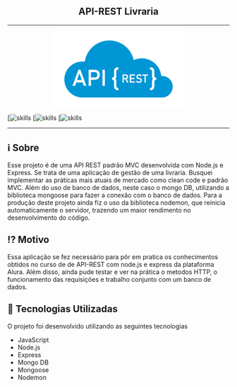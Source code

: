 <h2 align="center">API-REST Livraria</h2>

___

<p align="center">
  <img src="https://github.com/Ualace36/dataImag/blob/main/apiLogo.png" width="300" heigth="300">
</p>

 [![skills](https://img.shields.io/badge/JavaScript-F7DF1E?style=for-the-badge&logo=javascript&logoColor=black)
 [![skills](https://img.shields.io/badge/Node.js-43853D?style=for-the-badge&logo=node.js&logoColor=white)
 [![skills](https://img.shields.io/badge/Express.js-404D59?style=for-the-badge)
 
 ___
 
 ## :information_source: Sobre

Esse projeto é de uma API REST padrão MVC desenvolvida com Node.js e Express. Se trata de uma aplicação de gestão de uma livraria. Busquei implementar as práticas mais atuais de mercado como clean code e padrão MVC. Além do uso de banco de dados, neste caso o mongo DB, utilizando a biblioteca mongoose para fazer a conexão com o banco de dados. Para a produção deste projeto ainda fiz o uso da biblioteca nodemon, que reinicia automaticamente o servidor, trazendo um maior rendimento no desenvolvimento do código.

## :interrobang: Motivo

Essa aplicação se fez necessário para pôr em pratica os conhecimentos obtidos no curso de de API-REST com node.js e express da plataforma Alura. Além disso, ainda pude testar e ver na prática o metodos HTTP, o funcionamento das requisições e trabalho conjunto com um banco de dados.

## :rocket: Tecnologias Utilizadas 

O projeto foi desenvolvido utilizando as seguintes tecnologias

- JavaScript
- Node.js
- Express
- Mongo DB
- Mongoose
- Nodemon



